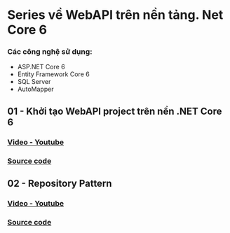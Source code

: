 # Series về WebAPI trên nền tảng. Net Core 6
### Các công nghệ sử dụng:
* ASP.NET Core 6
* Entity Framework Core 6
* SQL Server
* AutoMapper

## 01 - Khởi tạo WebAPI project trên nền .NET Core 6
### [Video - Youtube](https://youtu.be/dxNLd5w006s)
### [Source code](https://github.com/hienlth-online/MyApiNetCore6/tree/01_InitWebApiProject)

## 02 - Repository Pattern
### [Video - Youtube](https://www.youtube.com/watch?v=n9ZtR7AHLU8)
### [Source code](https://github.com/hienlth-online/MyApiNetCore6/tree/02_RepositoryPattern)
